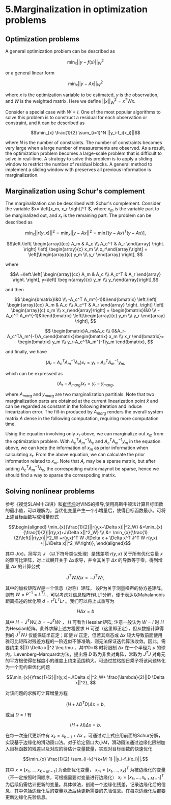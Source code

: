 # 5.Marginalization in optimization problems

## Optimization problems
A general optimization problem can be described as

$$ \min_{x}{||y- f(x)||^2_W} $$

or a general linear form

$$\min_{x}{||y- Ax||^2_W} $$

where $x$ is the optimization variable to be estimated, $y$ is the observation, and $W$ is the weighted matrix. Here we define $||x||^2_W=x^T W x$.

Consider a special case with $W=I$. One of the most popular algorithms to solve this problem is to construct a residual for each observation or constraint, and it can be described as 

$$\min_{x} \frac{1}{2} \sum_{i=1}^N ||y_i-f_i(x_i)||$$

where $N$ is the number of constraints. The number of constraints becomes very large when a large number of measurements are observed. As a result, the optimization problem becomes a large-scale problem that is difficult to solve in real-time. A strategy to solve this problem is to apply a sliding window to restrict the number of residual blocks. A general method to implement a sliding window with preserves all previous information is marginalization.

## Marginalization using Schur's complement
The marginalization can be described with Schur's complement. Consider the variable $x= \left[x_m, x_r \right]^T $, where $x_m$ is the variable part to be marginalized out, and $x_r$ is the remaining part. The problem can be described as

$$\min_{x}{||r(y,x)||^2}=\min_{x}{||y- Ax||^2}= \min \left[\left(y- Ax \right) ^T \left(y- Ax \right) \right],  $$

$$\left.\left[ \begin{array}{cc} A_m & A_c \\\ A_c^T & A_r \end{array} \right. \right] \left[ \begin{array}{c} x_m \\\ x_r\end{array}\right] = \left[\begin{array}{c} y_m \\\ y_r \end{array} \right],
$$

where 

$$A =\left.\left[ \begin{array}{cc} A_m & A_c \\\ A_c^T & A_r \end{array} \right. \right], y=\left[ \begin{array}{c} y_m \\\ y_r\end{array}\right],$$

and then

$$ \begin{bmatrix}I&0 \\\ -A_c^T A_m^{-1}&I\end{bmatrix} \left.\left[ \begin{array}{cc} A_m & A_c \\\ A_c^T & A_r \end{array} \right. \right] \left[ \begin{array}{c} x_m \\\ x_r\end{array}\right] = \begin{bmatrix}I&0 \\\ -A_c^T A_m^{-1}&I\end{bmatrix}  \left[\begin{array}{c} y_m \\\ y_r \end{array} \right],
$$

$$
\begin{bmatrix}A_m&A_c \\\ 0&A_r-A_c^TA_m^{-1}A_c\end{bmatrix}\begin{bmatrix} x_m \\\ x_r \end{bmatrix}= \begin{bmatrix} y_m \\\ y_r-A_c^TA_m^{-1}y_m \end{bmatrix},
$$

and finally, we have

$$ 
(A_r- A_c^T A_m^{-1} A_c ) x_r= y_r-A_c^TA_m^{-1} y_m,
$$

which can be expressed as

$$ 
(A_r- A_{marg} ) x_r= y_r-y_{marg},
$$

where $A_{marg}$ and $y_{marg}$ are two marginalization partitials. Note that two marginalization parts are obtained at the current linearization point $\hat x$ and can be regarded as constant in the following iteration and induce linearization error. The fill-in produced by $A_{marg}$ renders the overall system matrix $A$ dense in the following computation, requiring more computation time.

Using the equation involving only $x_r$ above, we can marginalize out $x_m$ from the optimization problem. With $A_c^T A_m^{-1} A_c$ and $A_c^TA_m^{-1} y_m$ in the equation above, we can keep the information of $x_m$ as prior information when calculating $x_r$. From the above equation, we can calculate the prior information related to $x_m$. Note that $A_r$ may be a sparse matrix, but after adding $A_c^T A_m^{-1} A_c$, the correspoding matrix maynot be sparse, hence we should find a way to sparse the correspoding matrix.

## Solving nonlinear problems

参考《视觉SLAM十四讲》和[崔华坤](https://github.com/StevenCui/VIO-Doc/blob/master/VINS%E8%AE%BA%E6%96%87%E6%8E%A8%E5%AF%BC%E5%8F%8A%E4%BB%A3%E7%A0%81%E8%A7%A3%E6%9E%90_V13_190317.pdf)对VINS的推导,使用高斯牛顿法计算目标函数的最小值，可以理解为，当优化变量产生一个小增量后，使得目标函数最小。可将上述目标函数写成增量形式

$$\begin{aligned} \min_{x}{\frac{1}{2}||r(y,x+\Delta x)||^2_W} &=\min_{x}{\frac{1}{2}||r(y,x)+J\Delta x||^2_W} \\\ &= \min_{x}{\frac{1}{2}\left(||r(y,x)||^2_W +r(y,x)^T W J\Delta x + \Delta x^T J^T W r(y,x)  +||J\Delta x||^2_W\right)}, \end{aligned}$$

其中 $J(x)$，简写为 $J$ （以下符号类似处理）是残差项 $r(y,x)$ 关于所有优化变量 $x$ 的雅可比矩阵，对上式展开关于 $\Delta x$求导，并令其关于 $\Delta x$ 的导数等于零，得到增量 $\Delta x$ 的计算公式

$$J^TWJ\Delta x=-J^TWr, $$

其中的加权矩阵W是一个信息（对称）矩阵， 设P为关于测量噪声的协方差矩阵，则有 $W=P^{-1}=L^TL$，可以考虑对信息矩阵作LLT分解，便于表达以Mahalanobis距离描述的优化项 $d=r^T L^T Lr$ 。我们可以将上式重写为

$$H \Delta x = b$$

其中 $H=J^TWJ, b=-J^TWr$ ， $H$ 可看作Hessian矩阵; 注意一般认为 $W=I$ 时 $H$ 为Hessian矩阵。此外求解上述方程要求 $H$ 可逆（这里即正定），但从数据计算得到的 $J^TWJ$ 仅能保证半正定；即使 $H$ 正定，但若其病态或 $\Delta x$ 较大导致前面使用雅可比矩阵对残差方程的一阶近似不够准确，则无法保证迭代算法收敛。因此，需要约束 $||D \Delta x||^2 \leq \mu $，其中$D=I$ 时将限制 $\Delta x$ 在一个半径为 $\mu$ 的球内。Levenberg–Marquardt方法，提出将 $D$ 取为非负对角阵，常取为 $J^T J$ 对角元的平方根使得在梯度小的维度上约束范围稍大。可通过拉格朗日乘子将该问题转化为一个无约束优化问题

$$\min_{x}{\frac{1}{2}||r(y,x)+J\Delta x||^2_W+ \frac{\lambda}{2}||D \Delta x||^2}, $$

对该问题的求解可计算增量方程

$$\left(H+\lambda D^TD \right) \Delta x = b,$$

或当 $D=I$ 有

$$\left(H+\lambda I \right) \Delta x = b.$$

在每一次迭代更新中有 $x_k=x_{k-1}+\Delta x$ 。可通过对上式应用前面的Schur分解，实现基于边缘化的滑动窗口法。对于给定窗口大小$M$，滑动窗法通过边缘化限制加入目标函数的残差以及对应的待估计变量数量，实现对目标函数的快速优化

$$\min_{x} \frac{1}{2} \sum_{i=k}^{k+M-1} ||y_i-f_i(x_i)||.$$

其中 $x= \left[x_1,\dots, x_{k+M-1} \right]$ 为全部优化变量， $x_m = \left[x_1,\dots, x_{k} \right]^T$ 为被边缘化的变量（不一定按照时间顺序，可根据需要对变量进行边缘化） $x_r = \left[x_k,\dots, x_{k+M-1} \right]^T$ 为后续仍需估计更新的变量。具体做法，创建一个边缘化残差，记录边缘化后的信息，其中包括边缘化后的变量以及后续更新需要的先验信息。在每次边缘化后都要更新边缘化先验信息。
